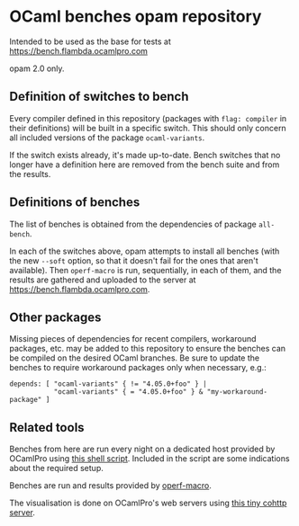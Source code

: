 # OCaml benches opam repository

Intended to be used as the base for tests at https://bench.flambda.ocamlpro.com

opam 2.0 only.

## Definition of switches to bench

Every compiler defined in this repository (packages with `flag: compiler` in
their definitions) will be built in a specific switch. This should only concern
all included versions of the package `ocaml-variants`.

If the switch exists already, it's made up-to-date. Bench switches that no
longer have a definition here are removed from the bench suite and from the
results.

## Definitions of benches

The list of benches is obtained from the dependencies of package `all-bench`.

In each of the switches above, opam attempts to install all benches (with the
new `--soft` option, so that it doesn't fail for the ones that aren't
available). Then `operf-macro` is run, sequentially, in each of them, and the
results are gathered and uploaded to the server at
https://bench.flambda.ocamlpro.com.

## Other packages

Missing pieces of dependencies for recent compilers, workaround packages, etc.
may be added to this repository to ensure the benches can be compiled on the
desired OCaml branches. Be sure to update the benches to require workaround
packages only when necessary, e.g.:

```
depends: [ "ocaml-variants" { != "4.05.0+foo" } |
           "ocaml-variants" { = "4.05.0+foo" } & "my-workaround-package" ]
```

## Related tools

Benches from here are run every night on a dedicated host provided by OCamlPro
using
[this shell script](https://github.com/OCamlPro/flambda-task-force/blob/master/scripts/run-bench.sh).
Included in the script are some indications about the required setup.

Benches are run and results provided by
[operf-macro](https://github.com/OCamlPro/operf-macro).

The visualisation is done on OCamlPro's web servers using
[this tiny cohttp server](https://github.com/OCamlPro/flambda-task-force/blob/master/scripts/benchwww.ml).
